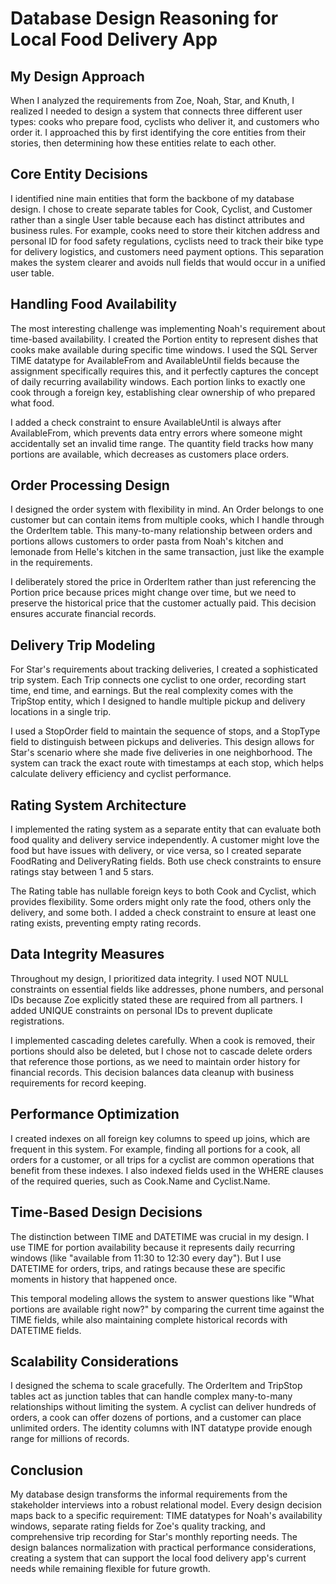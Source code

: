 # Database Design Reasoning for Local Food Delivery App

## My Design Approach

When I analyzed the requirements from Zoe, Noah, Star, and Knuth, I realized I needed to design a system that connects three different user types: cooks who prepare food, cyclists who deliver it, and customers who order it. I approached this by first identifying the core entities from their stories, then determining how these entities relate to each other.

## Core Entity Decisions

I identified nine main entities that form the backbone of my database design. I chose to create separate tables for Cook, Cyclist, and Customer rather than a single User table because each has distinct attributes and business rules. For example, cooks need to store their kitchen address and personal ID for food safety regulations, cyclists need to track their bike type for delivery logistics, and customers need payment options. This separation makes the system clearer and avoids null fields that would occur in a unified user table.

## Handling Food Availability

The most interesting challenge was implementing Noah's requirement about time-based availability. I created the Portion entity to represent dishes that cooks make available during specific time windows. I used the SQL Server TIME datatype for AvailableFrom and AvailableUntil fields because the assignment specifically requires this, and it perfectly captures the concept of daily recurring availability windows. Each portion links to exactly one cook through a foreign key, establishing clear ownership of who prepared what food.

I added a check constraint to ensure AvailableUntil is always after AvailableFrom, which prevents data entry errors where someone might accidentally set an invalid time range. The quantity field tracks how many portions are available, which decreases as customers place orders.

## Order Processing Design

I designed the order system with flexibility in mind. An Order belongs to one customer but can contain items from multiple cooks, which I handle through the OrderItem table. This many-to-many relationship between orders and portions allows customers to order pasta from Noah's kitchen and lemonade from Helle's kitchen in the same transaction, just like the example in the requirements.

I deliberately stored the price in OrderItem rather than just referencing the Portion price because prices might change over time, but we need to preserve the historical price that the customer actually paid. This decision ensures accurate financial records.

## Delivery Trip Modeling

For Star's requirements about tracking deliveries, I created a sophisticated trip system. Each Trip connects one cyclist to one order, recording start time, end time, and earnings. But the real complexity comes with the TripStop entity, which I designed to handle multiple pickup and delivery locations in a single trip.

I used a StopOrder field to maintain the sequence of stops, and a StopType field to distinguish between pickups and deliveries. This design allows for Star's scenario where she made five deliveries in one neighborhood. The system can track the exact route with timestamps at each stop, which helps calculate delivery efficiency and cyclist performance.

## Rating System Architecture

I implemented the rating system as a separate entity that can evaluate both food quality and delivery service independently. A customer might love the food but have issues with delivery, or vice versa, so I created separate FoodRating and DeliveryRating fields. Both use check constraints to ensure ratings stay between 1 and 5 stars.

The Rating table has nullable foreign keys to both Cook and Cyclist, which provides flexibility. Some orders might only rate the food, others only the delivery, and some both. I added a check constraint to ensure at least one rating exists, preventing empty rating records.

## Data Integrity Measures

Throughout my design, I prioritized data integrity. I used NOT NULL constraints on essential fields like addresses, phone numbers, and personal IDs because Zoe explicitly stated these are required from all partners. I added UNIQUE constraints on personal IDs to prevent duplicate registrations.

I implemented cascading deletes carefully. When a cook is removed, their portions should also be deleted, but I chose not to cascade delete orders that reference those portions, as we need to maintain order history for financial records. This decision balances data cleanup with business requirements for record keeping.

## Performance Optimization

I created indexes on all foreign key columns to speed up joins, which are frequent in this system. For example, finding all portions for a cook, all orders for a customer, or all trips for a cyclist are common operations that benefit from these indexes. I also indexed fields used in the WHERE clauses of the required queries, such as Cook.Name and Cyclist.Name.

## Time-Based Design Decisions

The distinction between TIME and DATETIME was crucial in my design. I use TIME for portion availability because it represents daily recurring windows (like "available from 11:30 to 12:30 every day"). But I use DATETIME for orders, trips, and ratings because these are specific moments in history that happened once.

This temporal modeling allows the system to answer questions like "What portions are available right now?" by comparing the current time against the TIME fields, while also maintaining complete historical records with DATETIME fields.

## Scalability Considerations

I designed the schema to scale gracefully. The OrderItem and TripStop tables act as junction tables that can handle complex many-to-many relationships without limiting the system. A cyclist can deliver hundreds of orders, a cook can offer dozens of portions, and a customer can place unlimited orders. The identity columns with INT datatype provide enough range for millions of records.

## Conclusion

My database design transforms the informal requirements from the stakeholder interviews into a robust relational model. Every design decision maps back to a specific requirement: TIME datatypes for Noah's availability windows, separate rating fields for Zoe's quality tracking, and comprehensive trip recording for Star's monthly reporting needs. The design balances normalization with practical performance considerations, creating a system that can support the local food delivery app's current needs while remaining flexible for future growth.